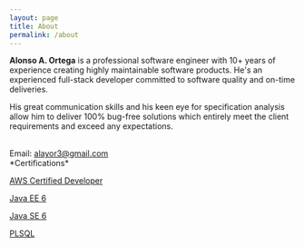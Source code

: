 ```yaml
---
layout: page
title: About
permalink: /about
---
```


**Alonso A. Ortega** is a professional software engineer with
10+ years of experience creating highly maintainable software products.
He's an experienced full-stack developer committed to software quality
and on-time deliveries.

His great communication skills and his keen eye for specification
analysis allow him to deliver 100% bug-free solutions which entirely
meet the client requirements and exceed any expectations.


<br />
Email: <a href="mailto:alayor3@gmail.com">alayor3@gmail.com</a>

<br />
*Certifications*

[AWS Certified Developer](http://www.alayor.com/assets/certs/AWSDeveloper.pdf)

[Java EE 6](http://www.alayor.com/assets/certs/JavaEE6.pdf)

[Java SE 6](http://www.alayor.com/assets/certs/JavaSE6.pdf)

[PLSQL](http://www.alayor.com/assets/certs/PLSQL.pdf)
